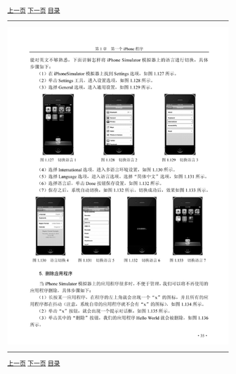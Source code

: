 [上一页](047.md) [下一页](049.md) [目录](../README.md)

***

![048](../images/048.png)

***

[上一页](047.md) [下一页](049.md) [目录](../README.md)